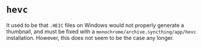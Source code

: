 # `hevc`

It used to be that `.HEIC` files on Windows would not properly generate a thumbnail, and must be fixed with a `monochrome/archive.syncthing/app/hevc` installation. However, this does not seem to be the case any longer.
